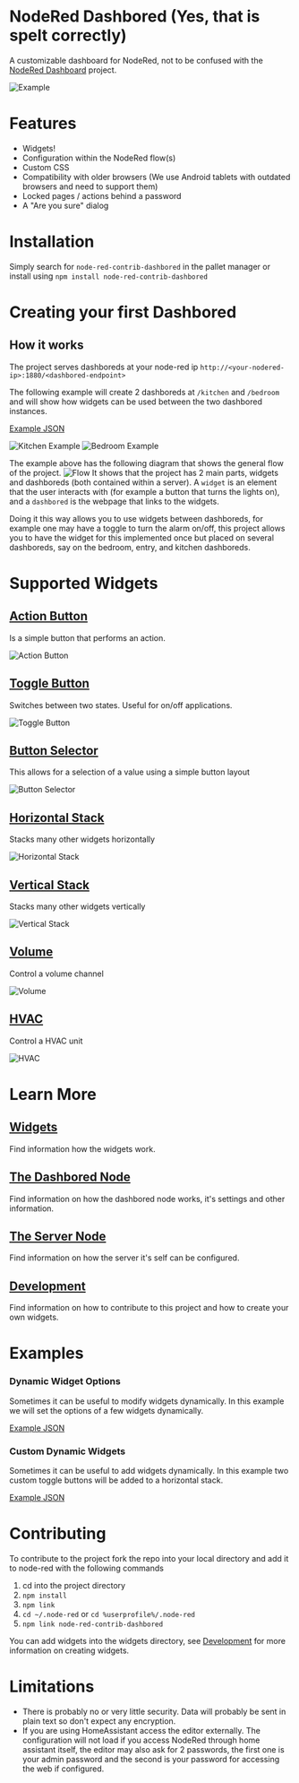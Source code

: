 # NodeRed Dashbored (Yes, that is spelt correctly)
A customizable dashboard for NodeRed, not to be confused with the [NodeRed Dashboard](https://github.com/node-red/node-red-dashboard) project.

![Example](https://raw.githubusercontent.com/haydendonald/NodeRed-Dashbored/main/img/example.png)

# Features
* Widgets!
* Configuration within the NodeRed flow(s)
* Custom CSS
* Compatibility with older browsers (We use Android tablets with outdated browsers and need to support them)
* Locked pages / actions behind a password
* A "Are you sure" dialog

# Installation
Simply search for `node-red-contrib-dashbored` in the pallet manager or install using `npm install node-red-contrib-dashbored`

# Creating your first Dashbored
## How it works
The project serves dashboreds at your node-red ip `http://<your-nodered-ip>:1880/<dashbored-endpoint>`

The following example will create 2 dashboreds at `/kitchen` and `/bedroom` and will show how widgets can be used between the two dashbored instances.

[Example JSON](https://github.com/haydendonald/NodeRed-Dashbored/blob/main/examples/defaultExample.json)

![Kitchen Example](https://raw.githubusercontent.com/haydendonald/NodeRed-Dashbored/main/img/kitchenExam[ple].png)
![Bedroom Example](https://raw.githubusercontent.com/haydendonald/NodeRed-Dashbored/main/img/bedroomExample.png)

The example above has the following diagram that shows the general flow of the project.
![Flow](https://raw.githubusercontent.com/haydendonald/NodeRed-Dashbored/main/img/exampleFlow.png)
It shows that the project has 2 main parts, widgets and dashboreds (both contained within a server). A `widget` is an element that the user interacts with (for example a button that turns the lights on), and a `dashbored` is the webpage that links to the widgets.

Doing it this way allows you to use widgets between dashboreds, for example one may have a toggle to turn the alarm on/off, this project allows you to have the widget for this implemented once but placed on several dashboreds, say on the bedroom, entry, and kitchen dashboreds.


# Supported Widgets
## [Action Button](https://github.com/haydendonald/NodeRed-Dashbored/blob/main/doc/widgetTypes/actionButton.md)
Is a simple button that performs an action.

![Action Button](https://raw.githubusercontent.com/haydendonald/NodeRed-Dashbored/main/img/widgets/actionButton.png)

## [Toggle Button](https://github.com/haydendonald/NodeRed-Dashbored/blob/main/doc/widgetTypes/toggleButton.md)
Switches between two states. Useful for on/off applications.

![Toggle Button](https://raw.githubusercontent.com/haydendonald/NodeRed-Dashbored/main/img/widgets/toggleButton.png)

## [Button Selector](https://github.com/haydendonald/NodeRed-Dashbored/blob/main/doc/widgetTypes/buttonSelector.md)
This allows for a selection of a value using a simple button layout

![Button Selector](https://raw.githubusercontent.com/haydendonald/NodeRed-Dashbored/main/img/widgets/buttonSelector.png)

## [Horizontal Stack](https://github.com/haydendonald/NodeRed-Dashbored/blob/main/doc/widgetTypes/horizontalStack.md)
Stacks many other widgets horizontally

![Horizontal Stack](https://raw.githubusercontent.com/haydendonald/NodeRed-Dashbored/main/img/widgets/horStack.png)

## [Vertical Stack](https://github.com/haydendonald/NodeRed-Dashbored/blob/main/doc/widgetTypes/verticalStack.md)
Stacks many other widgets vertically

![Vertical Stack](https://raw.githubusercontent.com/haydendonald/NodeRed-Dashbored/main/img/widgets/vertStack.png)

## [Volume](https://github.com/haydendonald/NodeRed-Dashbored/blob/main/doc/widgetTypes/volume.md)
Control a volume channel

![Volume](https://raw.githubusercontent.com/haydendonald/NodeRed-Dashbored/main/img/widgets/volume.png)

## [HVAC](https://github.com/haydendonald/NodeRed-Dashbored/blob/main/doc/widgetTypes/HVAC.md)
Control a HVAC unit

![HVAC](https://raw.githubusercontent.com/haydendonald/NodeRed-Dashbored/main/img/widgets/HVAC.png)


# Learn More
## [Widgets](https://github.com/haydendonald/NodeRed-Dashbored/blob/main/doc/widget.md)
Find information how the widgets work.

## [The Dashbored Node](https://github.com/haydendonald/NodeRed-Dashbored/blob/main/doc/dashbored.md)
Find information on how the dashbored node works, it's settings and other information.

## [The Server Node](https://github.com/haydendonald/NodeRed-Dashbored/blob/main/doc/server.md)
Find information on how the server it's self can be configured.

## [Development](https://github.com/haydendonald/NodeRed-Dashbored/blob/main/doc/development.md)
Find information on how to contribute to this project and how to create your own widgets.

# Examples
### Dynamic Widget Options
Sometimes it can be useful to modify widgets dynamically. In this example we will set the options of a few widgets dynamically.

[Example JSON](https://github.com/haydendonald/NodeRed-Dashbored/blob/main/examples/dynamicWidgetOptions.json)

### Custom Dynamic Widgets
Sometimes it can be useful to add widgets dynamically. In this example two custom toggle buttons will be added to a horizontal stack.

[Example JSON](https://github.com/haydendonald/NodeRed-Dashbored/blob/main/examples/customWidgets.json)

# Contributing
To contribute to the project fork the repo into your local directory and add it to node-red with the following commands
1. cd into the project directory
2. `npm install`
3. `npm link`
4. `cd ~/.node-red` or `cd %userprofile%/.node-red`
5. `npm link node-red-contrib-dashbored`

You can add widgets into the widgets directory, see [Development](https://github.com/haydendonald/NodeRed-Dashbored/blob/main/doc/development.md) for more information on creating widgets.


# Limitations
* There is probably no or very little security. Data will probably be sent in plain text so don't expect any encryption.
* If you are using HomeAssistant access the editor externally. The configuration will not load if you access NodeRed through home assistant itself, the editor may also ask for 2 passwords, the first one is your admin password and the second is your password for accessing the web if configured.
